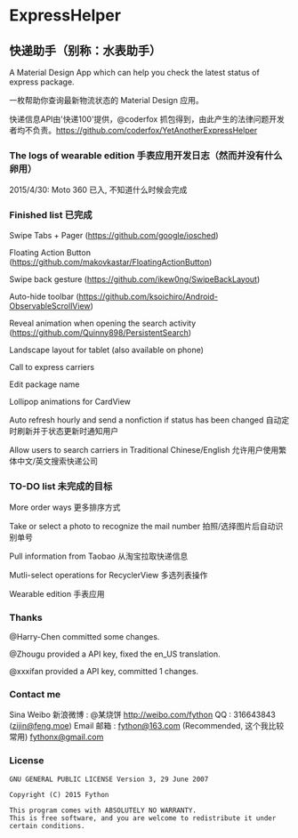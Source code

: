# ExpressHelper
## 快递助手（别称：水表助手）

A Material Design App which can help you check the latest status of express package.

一枚帮助你查询最新物流状态的 Material Design 应用。

快递信息API由'快递100'提供，@coderfox 抓包得到，由此产生的法律问题开发者均不负责。<https://github.com/coderfox/YetAnotherExpressHelper>

### The logs of wearable edition 手表应用开发日志（然而并没有什么卵用）

2015/4/30:
Moto 360 已入, 不知道什么时候会完成

### Finished list 已完成

Swipe Tabs + Pager (<https://github.com/google/iosched>)

Floating Action Button (<https://github.com/makovkastar/FloatingActionButton>)

Swipe back gesture (<https://github.com/ikew0ng/SwipeBackLayout>)

Auto-hide toolbar (<https://github.com/ksoichiro/Android-ObservableScrollView>)

Reveal animation when opening the search activity (<https://github.com/Quinny898/PersistentSearch>)

Landscape layout for tablet (also available on phone)

Call to express carriers

Edit package name

Lollipop animations for CardView

Auto refresh hourly and send a nonfiction if status has been changed 自动定时刷新并于状态更新时通知用户

Allow users to search carriers in Traditional Chinese/English 允许用户使用繁体中文/英文搜索快递公司


### TO-DO list 未完成的目标

More order ways 更多排序方式

Take or select a photo to recognize the mail number 拍照/选择图片后自动识别单号

Pull information from Taobao 从淘宝拉取快递信息

Mutli-select operations for RecyclerView 多选列表操作

Wearable edition 手表应用

### Thanks


@Harry-Chen committed some changes.

@Zhougu provided a API key, fixed the en_US translation.

@xxxifan provided a API key, committed 1 changes.

### Contact me

Sina Weibo 新浪微博 : @某烧饼 <http://weibo.com/fython>
QQ : 316643843 (zijin@feng.moe)
Email 邮箱 : fython@163.com (Recommended, 这个我比较常用) fythonx@gmail.com

### License

```
GNU GENERAL PUBLIC LICENSE Version 3, 29 June 2007

Copyright (C) 2015 Fython

This program comes with ABSOLUTELY NO WARRANTY.
This is free software, and you are welcome to redistribute it under certain conditions.
```
